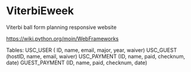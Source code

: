 ViterbiEweek
============

Viterbi ball form planning responsive website

https://wiki.python.org/moin/WebFrameworks

Tables:
USC_USER ( ID, name, email, major, year, waiver)
USC_GUEST (hostID, name, email, waiver)
USC_PAYMENT (ID, name, paid, checknum, date)
GUEST_PAYMENT (ID, name, paid, checknum, date)
